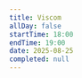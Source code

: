 ```yaml
---
title: Viscom
allDay: false
startTime: 18:00
endTime: 19:00
date: 2025-08-25
completed: null
---
```

